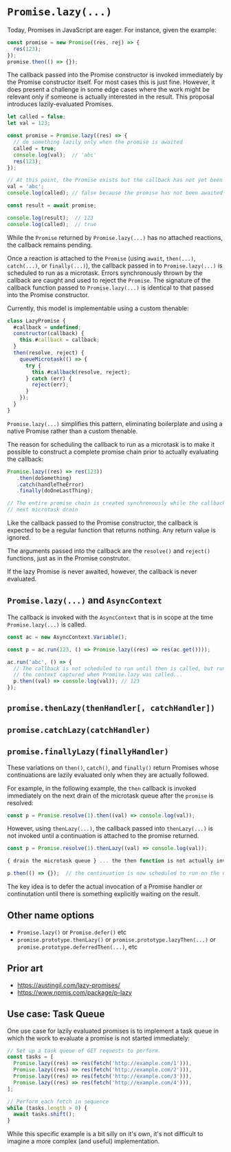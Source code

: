 # `Promise.lazy(...)`

Today, Promises in JavaScript are eager. For instance, given the example:

```js
const promise = new Promise((res, rej) => {
  res(123);
});
promise.then(() => {});
```

The callback passed into the Promise constructor is invoked immediately by the Promise constructor itself. For most cases this is just fine. However, it does present a challenge in some edge cases where the work might be relevant only if someone is actually interested in the result. This proposal introduces lazily-evaluated Promises.

```js
let called = false;
let val = 123;

const promise = Promise.lazy((res) => {
  // do something lazily only when the promise is awaited
  called = true;
  console.log(val);  // 'abc'
  res(123);
});

// At this point, the Promise exists but the callback has not yet been evaluated.
val = 'abc';
console.log(called); // false because the promise has not been awaited yet.

const result = await promise;

console.log(result);  // 123
console.log(called);  // true
```

While the `Promise` returned by `Promise.lazy(...)` has no attached reactions, the callback remains pending.

Once a reaction is attached to the `Promise` (using `await`, `then(...)`, `catch(...)`, or `finally(...)`), the callback passed in to `Promise.lazy(...)` is scheduled to run as a microtask. Errors synchronously thrown by the callback are caught and used to reject the `Promise`. The signature of the callback function passed to `Promise.lazy(...)` is identical to that passed into the Promise constructor.

Currently, this model is implementable using a custom thenable:

```js
class LazyPromise {
  #callback = undefined;
  constructor(callback) {
    this.#callback = callback;
  }
  then(resolve, reject) {
    queueMicrotask(() => {
      try {
        this.#callback(resolve, reject);
      } catch (err) {
        reject(err);
      }
    });
  }
}
```

`Promise.lazy(...)` simplifies this pattern, eliminating boilerplate and using a native Promise rather than a custom thenable.

The reason for scheduling the callback to run as a microtask is to make it possible to construct a complete promise chain prior to actually evaluating the callback:

```js
Promise.lazy((res) => res(123))
   .then(doSomething)
   .catch(handleTheError)
   .finally(doOneLastThing);

// The entire promise chain is created synchronously while the callback is scheduled to run on the
// next microtask drain
```

Like the callback passed to the Promise constructor, the callback is expected to be a regular function that returns nothing. Any return value is ignored.

The arguments passed into the callback are the `resolve()` and `reject()` functions, just as in the Promise construtor.

If the lazy Promise is never awaited, however, the callback is never evaluated.

## `Promise.lazy(...)` and `AsyncContext`

The callback is invoked with the `AsyncContext` that is in scope at the time `Promise.lazy(...)` is called.

```js
const ac = new AsyncContext.Variable();

const p = ac.run(123, () => Promise.lazy((res) => res(ac.get())));

ac.run('abc', () => {
  // The callback is not scheduled to run until then is called, but runs with
  // the context captured when Promise.lazy was called...
  p.then((val) => console.log(val)); // 123
});
```

## `promise.thenLazy(thenHandler[, catchHandler])`
## `promise.catchLazy(catchHandler)`
## `promise.finallyLazy(finallyHandler)`

These variations on `then()`, `catch()`, and `finally()` return Promises whose continuations are lazily evaluated only when they are actually followed.

For example, in the following example, the `then` callback is invoked immediately on the next drain of the microtask queue after the `promise` is resolved:

```js
const p = Promise.resolve(1).then((val) => console.log(val));
```

However, using `thenLazy(...)`, the callback passed into `thenLazy(...)` is not invoked until a continuation is attached to the promise returned.

```js
const p = Promise.resolve(1).thenLazy((val) => console.log(val));

{ drain the microtask queue } ... the then function is not actually invoked yet.

p.then(() => {});  // the continuation is now scheduled to run on the next microtask queue drain.
```

The key idea is to defer the actual invocation of a Promise handler or continutation until there is something explicitly waiting on the result.

## Other name options

* `Promise.lazy()` or `Promise.defer()` etc
* `promise.prototype.thenLazy()` or `promise.prototype.lazyThen(...)` or `promise.prototype.deferredThen(...)`, etc

## Prior art

* https://austingil.com/lazy-promises/
* https://www.npmjs.com/package/p-lazy

## Use case: Task Queue

One use case for lazily evaluated promises is to implement a task queue in which the work to evaluate a promise is not started immediately:

```js
// Set up a task queue of GET requests to perform.
const tasks = [
  Promise.lazy((res) => res(fetch('http://example.com/1'))),
  Promise.lazy((res) => res(fetch('http://example.com/2'))),
  Promise.lazy((res) => res(fetch('http://example.com/3'))),
  Promise.lazy((res) => res(fetch('http://example.com/4'))),
];

// Perform each fetch in sequence
while (tasks.length > 0) {
  await tasks.shift();
}
```

While this specific example is a bit silly on it's own, it's not difficult to imagine a more complex (and useful) implementation.
